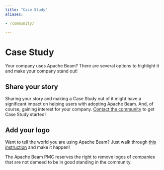 ```yaml
---
title: "Case Study"
aliases:

- /community/

---
```

<!--
Licensed under the Apache License, Version 2.0 (the "License");
you may not use this file except in compliance with the License.
You may obtain a copy of the License at

http://www.apache.org/licenses/LICENSE-2.0

Unless required by applicable law or agreed to in writing, software
distributed under the License is distributed on an "AS IS" BASIS,
WITHOUT WARRANTIES OR CONDITIONS OF ANY KIND, either express or implied.
See the License for the specific language governing permissions and
limitations under the License.
-->

# Case Study

Your company uses Apache Beam? There are several options to highlight it and make your company stand out!

## Share your story

Sharing your story and making a Case Study out of it might have a significant impact on helping users with adopting
Apache Beam. And, of course, gaining interest for your company.
<a href="mailto:dev@beam.apache.org?subject=Beam Website Add New Case Stud">Contact the community</a> to get Case Study
started!

## Add your logo

Want to tell the world you are using Apache Beam? Just walk
through [this instruction](https://github.com/apache/beam/tree/master/website/ADD_LOGO.md) and make it happen!

The Apache Beam PMC reserves the right to remove logos of companies that are not demeed to be in good standing in the
community.
